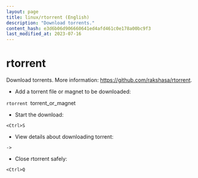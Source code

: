 ```yaml
---
layout: page
title: linux/rtorrent (English)
description: "Download torrents."
content_hash: e3d6b06d906660641ed4afd461c0e178a00bc9f3
last_modified_at: 2023-07-16
---
```

# rtorrent

Download torrents.
More information: <https://github.com/rakshasa/rtorrent>.

- Add a torrent file or magnet to be downloaded:

`rtorrent `<span class="tldr-var badge badge-pill bg-dark-lm bg-white-dm text-white-lm text-dark-dm font-weight-bold">torrent_or_magnet</span>

- Start the download:

`<Ctrl>S`

- View details about downloading torrent:

`->`

- Close rtorrent safely:

`<Ctrl>Q`
